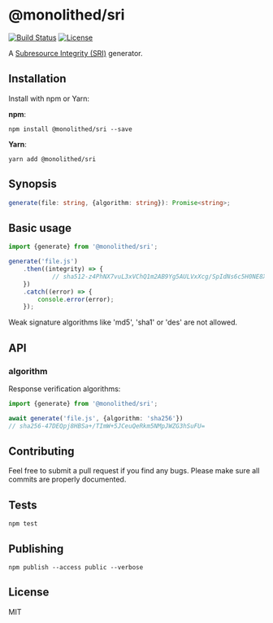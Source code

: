 # @monolithed/sri

[![Build Status](https://travis-ci.org/monolithed/sri.png)](https://travis-ci.org/monolithed/sri)
[![License](https://img.shields.io/badge/license-MIT-brightgreen.svg)](LICENSE.txt)


A [Subresource Integrity (SRI)](https://w3c.github.io/webappsec-subresource-integrity/#toc) generator.

## Installation

Install with npm or Yarn:

**npm**:

```
npm install @monolithed/sri --save
```

**Yarn**:

```
yarn add @monolithed/sri
```

## Synopsis

```ts
generate(file: string, {algorithm: string}): Promise<string>;
```

## Basic usage

```typescript
import {generate} from '@monolithed/sri';

generate('file.js')
    .then((integrity) => {
            // sha512-z4PhNX7vuL3xVChQ1m2AB9Yg5AULVxXcg/SpIdNs6c5H0NE8XYXysP+DGNKHfuwvY7kxvUdBeoGlODJ6+SfaPg==
    })
    .catch((error) => {
        console.error(error);
    });
```

Weak signature algorithms like 'md5', 'sha1' or 'des' are not allowed.

## API

### algorithm

Response verification algorithms:

```typescript
import {generate} from '@monolithed/sri';

await generate('file.js', {algorithm: 'sha256'})
// sha256-47DEQpj8HBSa+/TImW+5JCeuQeRkm5NMpJWZG3hSuFU=
```

## Contributing
   
Feel free to submit a pull request if you find any bugs. 
Please make sure all commits are properly documented.

## Tests

```
npm test
```

## Publishing

```
npm publish --access public --verbose
```

## License

MIT
